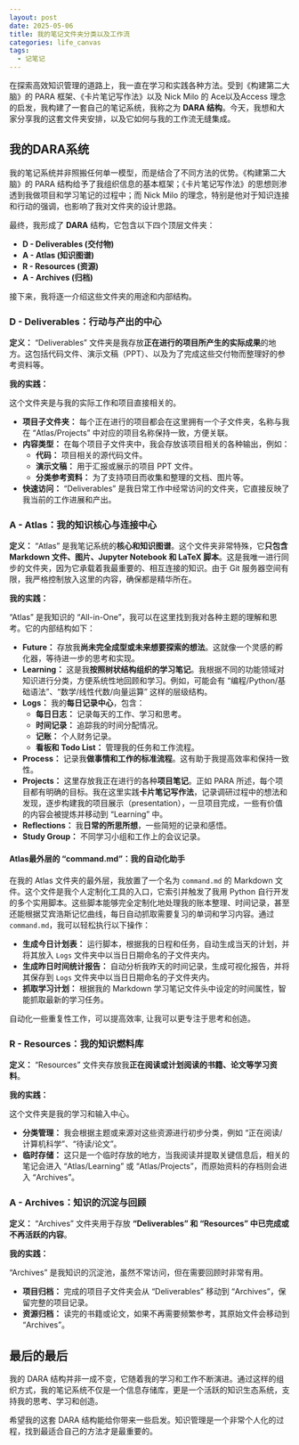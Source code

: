 ```yaml
---
layout: post
date: 2025-05-06
title: 我的笔记文件夹分类以及工作流
categories: life_canvas
tags:
  - 记笔记
---
```





在探索高效知识管理的道路上，我一直在学习和实践各种方法。受到《构建第二大脑》的 PARA 框架、《卡片笔记写作法》以及 Nick Milo 的 Ace以及Access 理念的启发，我构建了一套自己的笔记系统，我称之为 **DARA 结构**。今天，我想和大家分享我的这套文件夹安排，以及它如何与我的工作流无缝集成。

## 我的DARA系统

我的笔记系统并非照搬任何单一模型，而是结合了不同方法的优势。《构建第二大脑》的 PARA 结构给予了我组织信息的基本框架；《卡片笔记写作法》的思想则渗透到我做项目和学习笔记的过程中；而 Nick Milo 的理念，特别是他对于知识连接和行动的强调，也影响了我对文件夹的设计思路。

最终，我形成了 **DARA** 结构，它包含以下四个顶层文件夹：

* **D - Deliverables (交付物)**
* **A - Atlas (知识图谱)**
* **R - Resources (资源)**
* **A - Archives (归档)**

接下来，我将逐一介绍这些文件夹的用途和内部结构。

### D - Deliverables：行动与产出的中心

**定义：** “Deliverables” 文件夹是我存放**正在进行的项目所产生的实际成果**的地方。这包括代码文件、演示文稿（PPT）、以及为了完成这些交付物而整理好的参考资料等。

**我的实践：**

这个文件夹是与我的实际工作和项目直接相关的。

* **项目子文件夹：** 每个正在进行的项目都会在这里拥有一个子文件夹，名称与我在 “Atlas/Projects” 中对应的项目名称保持一致，方便关联。
* **内容类型：** 在每个项目子文件夹中，我会存放该项目相关的各种输出，例如：
    * **代码：** 项目相关的源代码文件。
    * **演示文稿：** 用于汇报或展示的项目 PPT 文件。
    * **分类参考资料：** 为了支持项目而收集和整理的文档、图片等。
* **快速访问：** “Deliverables” 是我日常工作中经常访问的文件夹，它直接反映了我当前的工作进展和产出。

### A - Atlas：我的知识核心与连接中心

**定义：** “Atlas” 是我笔记系统的**核心和知识图谱**。这个文件夹非常特殊，它**只包含 Markdown 文件、图片、Jupyter Notebook 和 LaTeX 脚本**。这是我唯一进行同步的文件夹，因为它承载着我最重要的、相互连接的知识。由于 Git 服务器空间有限，我严格控制放入这里的内容，确保都是精华所在。

**我的实践：**

“Atlas” 是我知识的 “All-in-One”，我可以在这里找到我对各种主题的理解和思考。它的内部结构如下：

* **Future：** 存放我**尚未完全成型或未来想要探索的想法**。这就像一个灵感的孵化器，等待进一步的思考和实现。
* **Learning：** 这是我**按照树状结构组织的学习笔记**。我根据不同的功能领域对知识进行分类，方便系统性地回顾和学习。例如，可能会有 “编程/Python/基础语法”、“数学/线性代数/向量运算” 这样的层级结构。
* **Logs：** 我的**每日记录中心**，包含：
    * **每日日志：** 记录每天的工作、学习和思考。
    * **时间记录：** 追踪我的时间分配情况。
    * **记账：** 个人财务记录。
    * **看板和 Todo List：** 管理我的任务和工作流程。
* **Process：** 记录我**做事情和工作的标准流程**。这有助于我提高效率和保持一致性。
* **Projects：** 这里存放我正在进行的各种**项目笔记**。正如 PARA 所述，每个项目都有明确的目标。我在这里实践**卡片笔记写作法**，记录调研过程中的想法和发现，逐步构建我的项目展示（presentation），一旦项目完成，一些有价值的内容会被提炼并移动到 “Learning” 中。
* **Reflections：** 我**日常的所思所想**，一些简短的记录和感悟。
* **Study Group：** 不同学习小组和工作上的会议记录。
#### Atlas最外层的 “command.md”：我的自动化助手

在我的 Atlas 文件夹的最外层，我放置了一个名为 `command.md` 的 Markdown 文件。这个文件是我个人定制化工具的入口，它索引并触发了我用 Python 自行开发的多个实用脚本。这些脚本能够完全定制化地处理我的账本整理、时间记录，甚至还能根据艾宾浩斯记忆曲线，每日自动抓取需要复习的单词和学习内容。通过 `command.md`，我可以轻松执行以下操作：

* **生成今日计划表：** 运行脚本，根据我的日程和任务，自动生成当天的计划，并将其放入 `Logs` 文件夹中以当日日期命名的子文件夹内。
* **生成昨日时间统计报告：** 自动分析我昨天的时间记录，生成可视化报告，并将其保存到 `Logs` 文件夹中以当日日期命名的子文件夹内。
* **抓取学习计划：** 根据我的 Markdown 学习笔记文件头中设定的时间属性，智能抓取最新的学习任务。

自动化一些重复性工作，可以提高效率, 让我可以更专注于思考和创造。

### R - Resources：我的知识燃料库

**定义：** “Resources” 文件夹存放我**正在阅读或计划阅读的书籍、论文等学习资料**。

**我的实践：**

这个文件夹是我的学习和输入中心。

* **分类管理：** 我会根据主题或来源对这些资源进行初步分类，例如 “正在阅读/计算机科学”、“待读/论文”。
* **临时存储：** 这只是一个临时存放的地方，当我阅读并提取关键信息后，相关的笔记会进入 “Atlas/Learning” 或 “Atlas/Projects”，而原始资料的存档则会进入 “Archives”。

### A - Archives：知识的沉淀与回顾

**定义：** “Archives” 文件夹用于存放 **“Deliverables” 和 “Resources” 中已完成或不再活跃的内容**。

**我的实践：**

“Archives” 是我知识的沉淀池，虽然不常访问，但在需要回顾时非常有用。

* **项目归档：** 完成的项目子文件夹会从 “Deliverables” 移动到 “Archives”，保留完整的项目记录。
* **资源归档：** 读完的书籍或论文，如果不再需要频繁参考，其原始文件会移动到 “Archives”。



## 最后的最后

我的 DARA 结构并非一成不变，它随着我的学习和工作不断演进。通过这样的组织方式，我的笔记系统不仅是一个信息存储库，更是一个活跃的知识生态系统，支持我的思考、学习和创造。

希望我的这套 DARA 结构能给你带来一些启发。知识管理是一个非常个人化的过程，找到最适合自己的方法才是最重要的。
